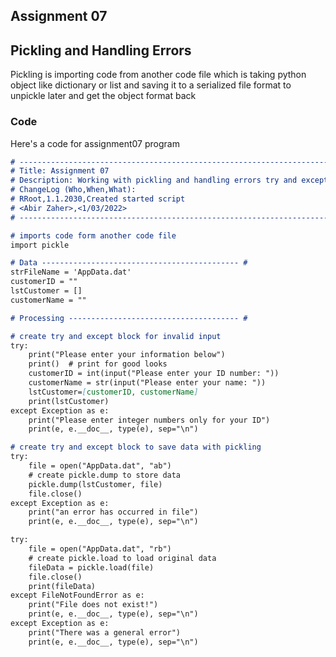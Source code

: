 ## Assignment 07

## Pickling and Handling Errors

Pickling is importing code from another code file which is taking python object like dictionary or list and saving it to a serialized file format to unpickle later and get the object format back

### Code

Here's a code for assignment07 program

```markdown
# ---------------------------------------------------------------------------- #
# Title: Assignment 07
# Description: Working with pickling and handling errors try and except blocks
# ChangeLog (Who,When,What):
# RRoot,1.1.2030,Created started script
# <Abir Zaher>,<1/03/2022>
# ---------------------------------------------------------------------------- #

# imports code form another code file
import pickle

# Data -------------------------------------------- #
strFileName = 'AppData.dat'
customerID = ""
lstCustomer = []
customerName = ""

# Processing -------------------------------------- #

# create try and except block for invalid input
try:
    print("Please enter your information below")
    print()  # print for good looks
    customerID = int(input("Please enter your ID number: "))
    customerName = str(input("Please enter your name: "))
    lstCustomer=[customerID, customerName]
    print(lstCustomer)
except Exception as e:
    print("Please enter integer numbers only for your ID")
    print(e, e.__doc__, type(e), sep="\n")

# create try and except block to save data with pickling
try:
    file = open("AppData.dat", "ab")
    # create pickle.dump to store data
    pickle.dump(lstCustomer, file)
    file.close()
except Exception as e:
    print("an error has occurred in file")
    print(e, e.__doc__, type(e), sep="\n")

try:
    file = open("AppData.dat", "rb")
    # create pickle.load to load original data
    fileData = pickle.load(file)
    file.close()
    print(fileData)
except FileNotFoundError as e:
    print("File does not exist!")
    print(e, e.__doc__, type(e), sep="\n")
except Exception as e:
    print("There was a general error")
    print(e, e.__doc__, type(e), sep="\n")
